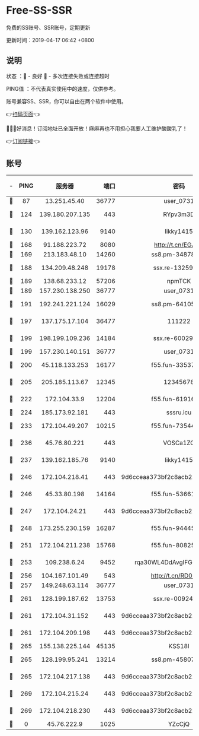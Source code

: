 # Free-SS-SSR

免费的SS账号、SSR账号，定期更新

更新时间：2019-04-17 06:42 +0800

## 说明

状态     ：🙂 - 良好 🙁 - 多次连接失败或连接超时

PING值   ：不代表真实使用中的速度，仅供参考。

账号兼容SS、SSR，你可以自由在两个软件中使用。

👉[扫码页面](https://liesauer.github.io/Free-SS-SSR/)👈

🎉🎉🎉好消息！订阅地址已全面开放！麻麻再也不用担心我要人工维护酸酸乳了！

👉[订阅链接](https://www.liesauer.net/yogurt/subscribe?ACCESS_TOKEN=DAYxR3mMaZAsaqUb)👈

## 账号

|-|PING|服务器|端口|密码|加密方式|区域|
|:----:|:----:|:-----:|-----:|:----:|:----:|:----:|
|🙂|87|13.251.45.40|36777|user_0731|chacha20|SG|
|🙂|124|139.180.207.135|443|RYpv3m3D|aes-256-cfb|JP|
|🙂|130|139.162.123.96|9140|likky1415|aes-256-cfb|JP|
|🙂|168|91.188.223.72|8080|http://t.cn/EGJIyrl|rc4-md5|RU|
|🙂|169|213.183.48.10|14260|ss8.pm-34878771|rc4-md5|RU|
|🙂|188|134.209.48.248|19178|ssx.re-13259815|aes-256-cfb|US|
|🙂|189|138.68.233.12|57206|npmTCK|rc4-md5|US|
|🙂|189|157.230.138.250|36777|user_0731|chacha20|US|
|🙂|191|192.241.221.124|16029|ss8.pm-64105106|aes-256-cfb|US|
|🙂|197|137.175.17.104|36477|111222|aes-256-cfb|US|
|🙂|199|198.199.109.236|14184|ssx.re-60029667|aes-256-cfb|US|
|🙂|199|157.230.140.151|36777|user_0731|chacha20|US|
|🙂|200|45.118.133.253|16177|f55.fun-33537237|aes-256-cfb|SG|
|🙂|205|205.185.113.67|12345|12345678|aes-256-cfb|US|
|🙂|222|172.104.33.9|12204|f55.fun-61916609|aes-256-cfb|SG|
|🙂|224|185.173.92.181|443|sssru.icu|rc4-md5|RU|
|🙂|233|172.104.49.207|10215|f55.fun-73544933|aes-256-cfb|SG|
|🙂|236|45.76.80.221|443|VOSCa1ZG|aes-256-cfb|DE|
|🙂|237|139.162.185.76|9140|likky1415|aes-256-cfb|DE|
|🙂|246|172.104.218.41|443|9d6cceaa373bf2c8acb22e60b6a58be6|aes-256-cfb|US|
|🙂|246|45.33.80.198|14164|f55.fun-53661570|aes-256-cfb|US|
|🙂|247|172.104.24.21|443|9d6cceaa373bf2c8acb22e60b6a58be6|aes-256-cfb|US|
|🙂|248|173.255.230.159|16287|f55.fun-94445716|aes-256-cfb|US|
|🙂|251|172.104.211.238|15768|f55.fun-80825568|aes-256-cfb|US|
|🙂|253|109.238.6.24|9452|rqa30WL4DdAvgIFG6Fs3znzTa|aes-256-cfb|FR|
|🙂|256|104.167.101.49|543|http://t.cn/RD0D7sx|rc4-md5|CA|
|🙂|257|149.248.63.114|36777|user_0731|chacha20|CA|
|🙂|261|128.199.187.62|13753|ssx.re-00924872|aes-256-cfb|SG|
|🙂|261|172.104.31.152|443|9d6cceaa373bf2c8acb22e60b6a58be6|aes-256-cfb|US|
|🙂|261|172.104.209.198|443|9d6cceaa373bf2c8acb22e60b6a58be6|aes-256-cfb|US|
|🙂|265|155.138.225.144|45135|KSS18l|rc4-md5|US|
|🙂|265|128.199.95.241|13214|ss8.pm-45807279|aes-256-cfb|SG|
|🙂|265|172.104.217.138|443|9d6cceaa373bf2c8acb22e60b6a58be6|aes-256-cfb|US|
|🙂|269|172.104.215.24|443|9d6cceaa373bf2c8acb22e60b6a58be6|aes-256-cfb|US|
|🙂|269|172.104.218.230|443|9d6cceaa373bf2c8acb22e60b6a58be6|aes-256-cfb|US|
|🙁|0|45.76.222.9|1025|YZcCjQ|rc4-md5|JP|
